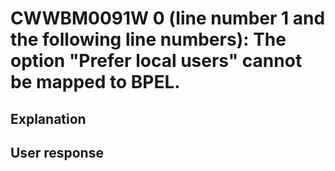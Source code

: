 # CWWBM0091W 0 (line number 1 and the following line numbers): The option "Prefer local users" cannot be mapped to BPEL.

## Explanation

## User response